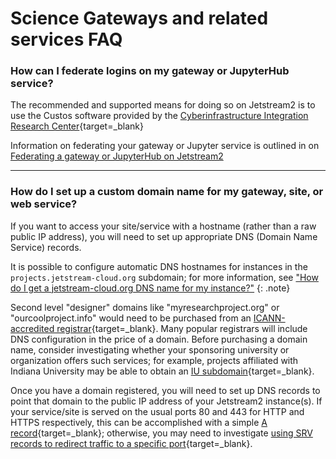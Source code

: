 # Science Gateways and related services FAQ

### How can I federate logins on my gateway or JupyterHub service?

The recommended and supported means for doing so on Jetstream2 is to use the Custos software provided by the [Cyberinfrastructure Integration Research Center](https://circ.iu.edu/){target=_blank}

Information on federating your gateway or Jupyter service is outlined in on [Federating a gateway or JupyterHub on Jetstream2](../general/federating.md) 

---

### How do I set up a custom domain name for my gateway, site, or web service?

If you want to access your site/service with a hostname (rather than a raw public IP address), you will need to set up appropriate DNS (Domain Name Service) records. 

It is possible to configure automatic DNS hostnames for instances in the `projects.jetstream-cloud.org` subdomain; for more information, see ["How do I get a jetstream-cloud.org DNS name for my instance?"](../general-faq/#how-do-i-get-a-jetstream-cloudorg-dns-name-for-my-instance)
{: .note}

Second level "designer" domains like "myresearchproject.org" or "ourcoolproject.info" would need to be purchased from an [ICANN-accredited registrar](https://www.icann.org/en/accredited-registrars){target=_blank}. Many popular registrars will include DNS configuration in the price of a domain. Before purchasing a domain name, consider investigating whether your sponsoring university or organization offers such services; for example, projects affiliated with Indiana University may be able to obtain an [IU subdomain](https://kb.iu.edu/d/aqeo){target=_blank}.

Once you have a domain registered, you will need to set up DNS records to point that domain to the public IP address of your Jetstream2 instance(s). If your service/site is served on the usual ports 80 and 443 for HTTP and HTTPS respectively, this can be accomplished with a simple [A record](https://web.archive.org/web/20230115025823/https://www.cloudflare.com/learning/dns/dns-records/dns-a-record/){target=_blank}; otherwise, you may need to investigate [using SRV records to redirect traffic to a specific port](https://web.archive.org/web/20221126130540/https://www.baeldung.com/cs/redirect-dns){target=_blank}.